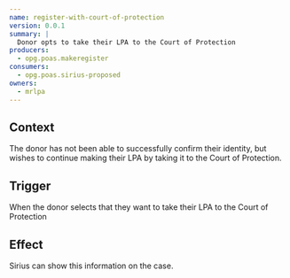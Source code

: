 ```yaml
---
name: register-with-court-of-protection
version: 0.0.1
summary: |
  Donor opts to take their LPA to the Court of Protection
producers:
  - opg.poas.makeregister
consumers:
  - opg.poas.sirius-proposed
owners:
  - mrlpa
---
```


## Context

The donor has not been able to successfully confirm their identity, but wishes
to continue making their LPA by taking it to the Court of Protection.

## Trigger

When the donor selects that they want to take their LPA to the Court of Protection

## Effect

Sirius can show this information on the case.

<NodeGraph title="Consumer / Producer Diagram" />

<EventExamples />

<Schema />
